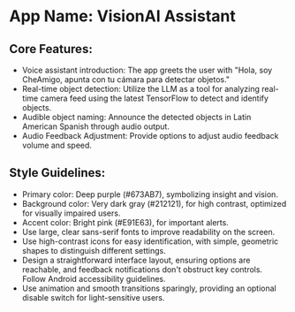# **App Name**: VisionAI Assistant

## Core Features:

- Voice assistant introduction: The app greets the user with "Hola, soy CheAmigo, apunta con tu cámara para detectar objetos."
- Real-time object detection: Utilize the LLM as a tool for analyzing real-time camera feed using the latest TensorFlow to detect and identify objects.
- Audible object naming: Announce the detected objects in Latin American Spanish through audio output.
- Audio Feedback Adjustment: Provide options to adjust audio feedback volume and speed.

## Style Guidelines:

- Primary color: Deep purple (#673AB7), symbolizing insight and vision.
- Background color: Very dark gray (#212121), for high contrast, optimized for visually impaired users.
- Accent color: Bright pink (#E91E63), for important alerts.
- Use large, clear sans-serif fonts to improve readability on the screen.
- Use high-contrast icons for easy identification, with simple, geometric shapes to distinguish different settings.
- Design a straightforward interface layout, ensuring options are reachable, and feedback notifications don't obstruct key controls. Follow Android accessibility guidelines.
- Use animation and smooth transitions sparingly, providing an optional disable switch for light-sensitive users.